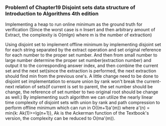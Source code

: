 ### Problem1 of Chapter19 Disjoint sets data structure of Introduction to Algorithms 4th edition

Implementing a heap to run online minimum as the ground truth for verification
(Since the worst case is n Insert and then arbitrary amount of Extract, the complexity is O(mlgn) where m is the number of extraction)

Using disjoint set to implement offline minimum by implementing disjoint set for each string separated by the extract operation and set original reference for each number to the proper set number.
And then from small number to large number determine the proper set number(extraction number) and output it to the corresponding answer index, and then combine the current set and the next set(since the extraction is performed, the next extraction should find min from the previous one's.
A little change need to be done to disjoint set implementation to ensure union by rank won't break the current-next relation of sets(if current is set to parent, the set number should be change, the reference of set number to two original root should be change as well.)
By implementing such algorithm we can utilize the nearly linear time complexity of disjoint sets with union by rank and path compression to perform offline minimum which can run in O((m+1)a'(m)) where a'(n) = min{k: Ak(1)>=lg(n+1)}, Ak is the Ackerman function of the Textbook's version, the complexity can be reduced to O(ma'(m)).
